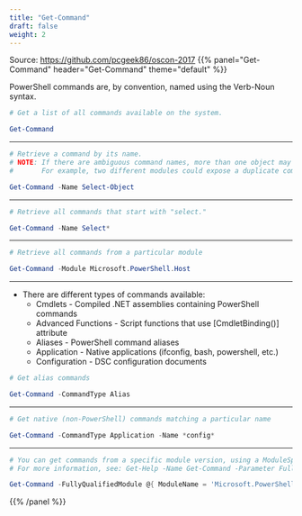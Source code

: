 ```yaml
---
title: "Get-Command"
draft: false
weight: 2
---
```


Source: https://github.com/pcgeek86/oscon-2017
{{% panel="Get-Command" header="Get-Command" theme="default" %}}

PowerShell commands are, by convention, named using the Verb-Noun syntax.

```powershell
# Get a list of all commands available on the system.

Get-Command
```
------------

```powershell
# Retrieve a command by its name.
# NOTE: If there are ambiguous command names, more than one object may be returned.
#       For example, two different modules could expose a duplicate command name.

Get-Command -Name Select-Object
```

------------

```powershell
# Retrieve all commands that start with "select."

Get-Command -Name Select*
```

------------

```powershell
# Retrieve all commands from a particular module

Get-Command -Module Microsoft.PowerShell.Host
```
------------

- There are different types of commands available:
    - Cmdlets - Compiled .NET assemblies containing PowerShell commands
    - Advanced Functions - Script functions that use [CmdletBinding()] attribute
    - Aliases - PowerShell command aliases
    - Application - Native applications (ifconfig, bash, powershell, etc.)
    - Configuration - DSC configuration documents


```powershell
# Get alias commands

Get-Command -CommandType Alias
```
------------

```powershell
# Get native (non-PowerShell) commands matching a particular name

Get-Command -CommandType Application -Name *config*
```
------------

```powershell
# You can get commands from a specific module version, using a ModuleSpecification object
# For more information, see: Get-Help -Name Get-Command -Parameter FullyQualifiedModule

Get-Command -FullyQualifiedModule @{ ModuleName = 'Microsoft.PowerShell.Management'; ModuleVersion = '3.1.0.0' }
```
{{% /panel %}}